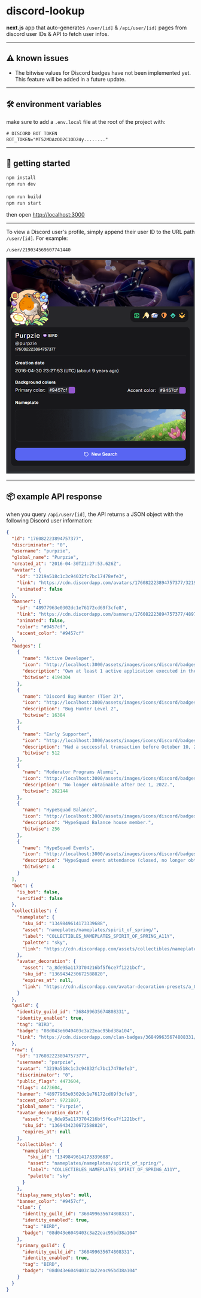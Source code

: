 # discord-lookup 

**next.js** app that auto-generates `/user/[id]` & `/api/user/[id]` pages from discord user IDs & API to fetch user infos.

---

## ⚠️ known issues

- The bitwise values for Discord badges have not been implemented yet. This feature will be added in a future update.

---

## 🛠 environment variables

make sure to add a `.env.local` file at the root of the project with:

```env
# DISCORD BOT TOKEN
BOT_TOKEN="MT52MDAzOD2C1OD24y........"
```

---


## 🚀 getting started


```bash
npm install
npm run dev

npm run build
npm run start
```

then open [http://localhost:3000](http://localhost:3000)

---

To view a Discord user's profile, simply append their user ID to the URL path `/user/[id]`. For example:
```
/user/219034569607741440
```

![Discord Lookup Profile Example](public/assets/images/github/lookup-profile.png)


---

## 📦 example API response

when you query `/api/user/[id]`, the API returns a JSON object with the following Discord user information:

```json
{
  "id": "176082223894757377",
  "discriminator": "0",
  "username": "purpzie",
  "global_name": "Purpzie",
  "created_at": "2016-04-30T21:27:53.626Z",
  "avatar": {
    "id": "3219a518c1c3c94032fc7bc17478efe3",
    "link": "https://cdn.discordapp.com/avatars/176082223894757377/3219a518c1c3c94032fc7bc17478efe3.webp?size=512",
    "animated": false
  },
  "banner": {
    "id": "48977963e0302dc1e76172cd69f3cfe8",
    "link": "https://cdn.discordapp.com/banners/176082223894757377/48977963e0302dc1e76172cd69f3cfe8?size=480",
    "animated": false,
    "color": "#9457cf",
    "accent_color": "#9457cf"
  },
  "badges": [
    {
      "name": "Active Developer",
      "icon": "http://localhost:3000/assets/images/icons/discord/badges/general/activedeveloper.svg",
      "description": "Own at least 1 active application executed in the last 30 days.",
      "bitwise": 4194304
    },
    {
      "name": "Discord Bug Hunter (Tier 2)",
      "icon": "http://localhost:3000/assets/images/icons/discord/badges/general/discordbughunter2.svg",
      "description": "Bug Hunter Level 2",
      "bitwise": 16384
    },
    {
      "name": "Early Supporter",
      "icon": "http://localhost:3000/assets/images/icons/discord/badges/general/discordearlysupporter.svg",
      "description": "Had a successful transaction before October 10, 2018.",
      "bitwise": 512
    },
    {
      "name": "Moderator Programs Alumni",
      "icon": "http://localhost:3000/assets/images/icons/discord/badges/general/discordmod.svg",
      "description": "No longer obtainable after Dec 1, 2022.",
      "bitwise": 262144
    },
    {
      "name": "HypeSquad Balance",
      "icon": "http://localhost:3000/assets/images/icons/discord/badges/general/hypesquadbalance.svg",
      "description": "HypeSquad Balance house member.",
      "bitwise": 256
    },
    {
      "name": "HypeSquad Events",
      "icon": "http://localhost:3000/assets/images/icons/discord/badges/general/hypesquadevents.svg",
      "description": "HypeSquad event attendance (closed, no longer obtainable).",
      "bitwise": 4
    }
  ],
  "bot": {
    "is_bot": false,
    "verified": false
  },
  "collectibles": {
    "nameplate": {
      "sku_id": "1349849614173339688",
      "asset": "nameplates/nameplates/spirit_of_spring/",
      "label": "COLLECTIBLES_NAMEPLATES_SPIRIT_OF_SPRING_A11Y",
      "palette": "sky",
      "link": "https://cdn.discordapp.com/assets/collectibles/nameplates/nameplates/spirit_of_spring/asset.webm"
    },
    "avatar_decoration": {
      "asset": "a_8de95a1173704216bf5f6ce7f1221bcf",
      "sku_id": "1369434230672588820",
      "expires_at": null,
      "link": "https://cdn.discordapp.com/avatar-decoration-presets/a_8de95a1173704216bf5f6ce7f1221bcf?size=512"
    }
  },
  "guild": {
    "identity_guild_id": "368499635674808331",
    "identity_enabled": true,
    "tag": "BIRD",
    "badge": "08d043e6049403c3a22eac95bd38a104",
    "link": "https://cdn.discordapp.com/clan-badges/368499635674808331/08d043e6049403c3a22eac95bd38a104.png"
  },
  "raw": {
    "id": "176082223894757377",
    "username": "purpzie",
    "avatar": "3219a518c1c3c94032fc7bc17478efe3",
    "discriminator": "0",
    "public_flags": 4473604,
    "flags": 4473604,
    "banner": "48977963e0302dc1e76172cd69f3cfe8",
    "accent_color": 9721807,
    "global_name": "Purpzie",
    "avatar_decoration_data": {
      "asset": "a_8de95a1173704216bf5f6ce7f1221bcf",
      "sku_id": "1369434230672588820",
      "expires_at": null
    },
    "collectibles": {
      "nameplate": {
        "sku_id": "1349849614173339688",
        "asset": "nameplates/nameplates/spirit_of_spring/",
        "label": "COLLECTIBLES_NAMEPLATES_SPIRIT_OF_SPRING_A11Y",
        "palette": "sky"
      }
    },
    "display_name_styles": null,
    "banner_color": "#9457cf",
    "clan": {
      "identity_guild_id": "368499635674808331",
      "identity_enabled": true,
      "tag": "BIRD",
      "badge": "08d043e6049403c3a22eac95bd38a104"
    },
    "primary_guild": {
      "identity_guild_id": "368499635674808331",
      "identity_enabled": true,
      "tag": "BIRD",
      "badge": "08d043e6049403c3a22eac95bd38a104"
    }
  }
}
```
